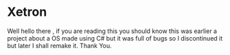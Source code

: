 # Xetron
Well hello there , if you are reading this you should know this was earlier a project about a OS made using C# but it was full of bugs so I discontinued it but later I shall remake it. Thank You.
